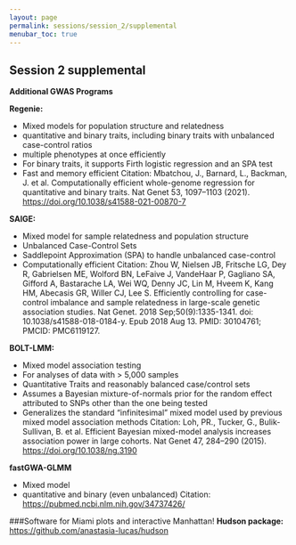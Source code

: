 ```yaml
---
layout: page
permalink: sessions/session_2/supplemental
menubar_toc: true
---
```



## Session 2 supplemental

**Additional GWAS Programs**

**Regenie:**
- Mixed models for population structure and relatedness
- quantitative and binary traits, including binary traits with unbalanced case-control ratios
- multiple phenotypes at once efficiently
- For binary traits, it supports Firth logistic regression and an SPA test
- Fast and memory efficient 
Citation: Mbatchou, J., Barnard, L., Backman, J. et al. Computationally efficient whole-genome regression for quantitative and binary traits. Nat Genet 53, 1097–1103 (2021). https://doi.org/10.1038/s41588-021-00870-7

**SAIGE:**
- Mixed model for sample relatedness and population structure
- Unbalanced Case-Control Sets
- Saddlepoint Approximation (SPA) to handle unbalanced case-control
- Computationally efficient
Citation: Zhou W, Nielsen JB, Fritsche LG, Dey R, Gabrielsen ME, Wolford BN, LeFaive J, VandeHaar P, Gagliano SA, Gifford A, Bastarache LA, Wei WQ, Denny JC, Lin M, Hveem K, Kang HM, Abecasis GR, Willer CJ, Lee S. Efficiently controlling for case-control imbalance and sample relatedness in large-scale genetic association studies. Nat Genet. 2018 Sep;50(9):1335-1341. doi: 10.1038/s41588-018-0184-y. Epub 2018 Aug 13. PMID: 30104761; PMCID: PMC6119127.

**BOLT-LMM:**
- Mixed model association testing
- For analyses of data with > 5,000 samples
- Quantitative Traits and reasonably balanced case/control sets
- Assumes a Bayesian mixture-of-normals prior for the random effect attributed to SNPs other than the one being tested
- Generalizes the standard “infinitesimal” mixed model used by previous mixed model association methods
Citation: Loh, PR., Tucker, G., Bulik-Sullivan, B. et al. Efficient Bayesian mixed-model analysis increases association power in large cohorts. Nat Genet 47, 284–290 (2015). https://doi.org/10.1038/ng.3190

**fastGWA-GLMM**
- Mixed model
- quantitative and binary (even unbalanced)
Citation: https://pubmed.ncbi.nlm.nih.gov/34737426/


###Software for Miami plots and interactive Manhattan!
**Hudson package:** https://github.com/anastasia-lucas/hudson
